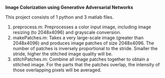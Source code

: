 <strong>Image Colorization using Generative Adversarial Networks</strong>

This project consists of 1 python and 3 matlab files.
1) preprocess.m: Preprocesses a color input image, including image resizing (to 2048x4096) and grayscale conversion.
2) makePatches.m: Takes a very large-scale image (greater than 2048x4096) and produces image patches of size 2048x4096. The number of patches is inversely proportional to the stride. Smaller the stride, higher the stitched image quality will be. 
3) stitchPatches.m: Combine all image patches together to obtain a stitched image. For the parts that the patches overlap, the intensity of those overlapping pixels will be averaged.

